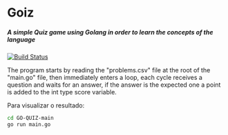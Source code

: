 # Goiz
##### A simple Quiz game using Golang in order to learn the concepts of the language
[![Build Status](https://travis-ci.org/joemccann/dillinger.svg?branch=master)](https://travis-ci.org/joemccann/dillinger)

The program starts by reading the "problems.csv" file at the root of the "main.go" file, then immediately enters a loop, each cycle receives a question and waits for an answer, if the answer is the expected one a point is added to the int type score variable.

Para visualizar o resultado:
```sh
cd GO-QUIZ-main
go run main.go
```
